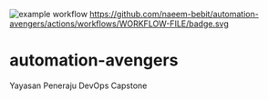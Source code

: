 
![example workflow](https://github.com/naeem-bebit/automation-avengers/actions/workflows/main.yml/badge.svg)
https://github.com/naeem-bebit/automation-avengers/actions/workflows/WORKFLOW-FILE/badge.svg
# automation-avengers
Yayasan Peneraju DevOps Capstone
